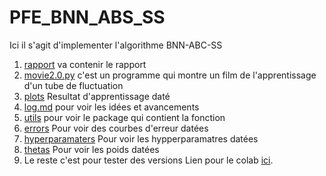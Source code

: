# PFE_BNN_ABS_SS

Ici il s'agit d'implementer l'algorithme BNN-ABC-SS

1. [rapport](https://github.com/Davidson-Lova/PFE_BNN_ABS_SS/tree/master/Rapport) va contenir le rapport
2. [movie2.0.py](https://github.com/Davidson-Lova/PFE_BNN_ABS_SS/blob/master/movie2.0.py) c'est un programme qui montre un film de l'apprentissage d'un tube de fluctuation
3. [plots](https://github.com/Davidson-Lova/PFE_BNN_ABS_SS/tree/master/plots) Resultat d'apprentissage daté
4. [log.md](https://github.com/Davidson-Lova/PFE_BNN_ABS_SS/blob/master/log.md) pour voir les idées et avancements
5. [utils](https://github.com/Davidson-Lova/PFE_BNN_ABS_SS/blob/master/utils) pour voir le package qui contient la fonction
6. [errors](https://github.com/Davidson-Lova/PFE_BNN_ABS_SS/tree/master/errors) Pour voir des courbes d'erreur datées
7. [hyperparamaters](https://github.com/Davidson-Lova/PFE_BNN_ABS_SS/tree/master/hyperparameters) Pour voir les hypperparamatres datées
8. [thetas](https://github.com/Davidson-Lova/PFE_BNN_ABS_SS/tree/master/thetas) Pour voir les poids datées
9. Le reste c'est pour tester des versions
Lien pour le colab [ici](https://colab.research.google.com/drive/1qhNEKAQfYp5EqzOJBPvDkvF_a3yGH3w-?usp=sharing).
